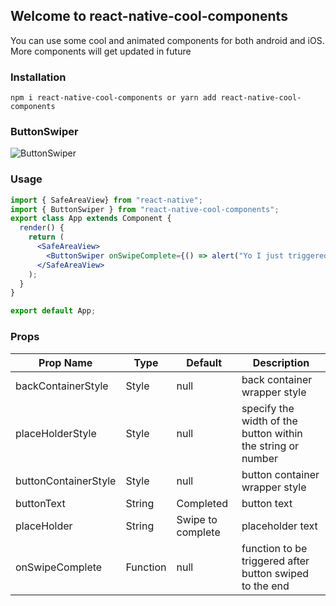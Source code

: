 ## Welcome to react-native-cool-components 

You can use some cool and animated components for both android and iOS. More components will get updated in future


### Installation

```npm i react-native-cool-components or yarn add react-native-cool-components```

### ButtonSwiper

![ButtonSwiper](/images/buttonSwiper.gif)


### Usage
```jsx import React, { Component } from "react";
import { SafeAreaView} from "react-native";
import { ButtonSwiper } from "react-native-cool-components";
export class App extends Component {
  render() {
    return (
      <SafeAreaView>
        <ButtonSwiper onSwipeComplete={() => alert("Yo I just triggered")} />
      </SafeAreaView>
    );
  }
}

export default App;
```
### Props



| Prop Name    | Type             | Default                                    | Description                                                 |
| ------------ | ---------------- | ------------------------------------------ | ----------------------------------------------------------- |
| backContainerStyle | Style      | null                                       | back container wrapper style                                |
| placeHolderStyle        | Style | null                                       | specify the width of the button within the string or number |
| buttonContainerStyle | Style    | null                                       | button container wrapper style                              |
| buttonText       | String       | Completed                                  | button text                                                 |
| placeHolder  | String           | Swipe to complete                          | placeholder text                                            |
| onSwipeComplete  | Function     | null                                       | function to be triggered  after button swiped to the end    |







